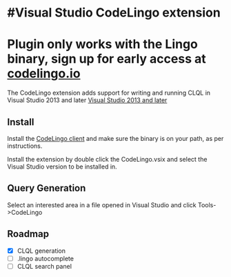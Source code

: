 #Visual Studio CodeLingo extension
=========

# Plugin only works with the Lingo binary, sign up for early access at [codelingo.io](http://codelingo.io)

The CodeLingo extension adds support for writing and running CLQL in Visual Studio 2013 and later [Visual Studio 2013 and later](https://www.visualstudio.com/)

Install
-------

Install the [CodeLingo client](https://github.com/codelingo/lingo) and make sure the binary is on your path, as per instructions.

Install the extension by double click the CodeLingo.vsix and select the Visual Studio version to be installed in. 

Query Generation
-------

Select an interested area in a file opened in Visual Studio and click Tools->CodeLingo 

Roadmap
-------

- [x] CLQL generation
- [ ] .lingo autocomplete
- [ ] CLQL search panel